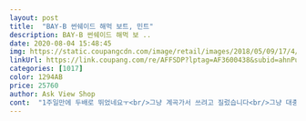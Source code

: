 ```yaml
---
layout: post 
title:  "BAY-B 썬쉐이드 해먹 보트, 민트" 
description: BAY-B 썬쉐이드 해먹 보 ..
date: 2020-08-04 15:48:45 
img: https://static.coupangcdn.com/image/retail/images/2018/05/09/17/4/a213e74b-79a1-4936-a853-2cef8df91a3c.jpg 
linkUrl: https://link.coupang.com/re/AFFSDP?lptag=AF3600438&subid=ahnPublicAsk&pageKey=1898175592&itemId=3224546133&vendorItemId=3715524597&traceid=V0-113-eb6f973ac5045ffe 
categories: [1017] 
color: 1294AB 
price: 25760 
author: Ask View Shop 
cont:  "1주일만에 두배로 뛰었네요ㅜ<br/>그냥 계곡가서 쓰려고 질렀습니다<br/>그냥 대충 쓰려합니다.<br/><br/>그런데 튜브 안쪽 해먹 쪽에 구멍이 있어요  우선 반품하고<br/>다만 튜브에 얼룩이 몇군대 보여서 별하나 뺄까하다가<br/>다시 받는게 귀찮아서 꼬매 쓸거예요^^다른분들께 드릴때는<br/>만족하게 잘 쓰겠습니다^^<br/>아깝지만 어차피 한번삼 오래쓰는지라<br/>안에가 메쉬여서 낮은곳에서 돌에 찢기지않을까 걱정되긴하네요<br/>얼룩빼고는 매우 만족합니다.<br/><br/>여자입으로 그냥 불어두 금방 바람들어갑니다<br/>이번휴가때 즐겁게 파손되지않고 잘 사용했음 좋겠네요<br/>입으로 조금씩만 불어서 바람빠지는곳이 있나 확인결과 없어서 만족합니다.<br/><br/>잘 서있진않지만 위에 그늘가리개도 있어 비싸도 질렀습니다<br/>제품확인차 튜브구멍이  없어 튼튼하고 사이즈도 딱좋은것 같아요<br/>조심히 놀아야겠어여<br/>주입구를 바람잘들가게 붙잡고 부심 원할하세요^^<br/>크기도 괜찮습니다.<br/><br/>타사이트서 19,900원일때 구입했어야하는데<br/>해먹쪽에도 신경써주세요^^<br/>" 
---
```

